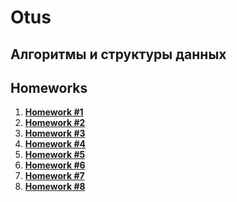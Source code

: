 # Otus
## Алгоритмы и структуры данных

## Homeworks

1. **[Homework #1](#)**
2. **[Homework #2](hw02/README.md)**
3. **[Homework #3](hw03/README.md)**
4. **[Homework #4](hw04/README.md)**
5. **[Homework #5](hw05/README.md)**
6. **[Homework #6](hw06/README.md)**
7. **[Homework #7](hw07/README.md)**
8. **[Homework #8](hw08/README.md)**